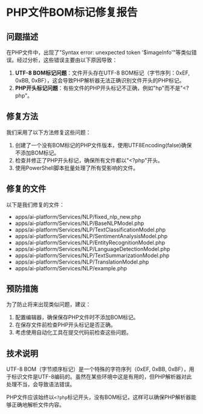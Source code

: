 ﻿# PHP文件BOM标记修复报告

## 问题描述

在PHP文件中，出现了"Syntax error: unexpected token '$imageInfo'"等类似错误。经过分析，这些错误主要由以下原因导致：

1. **UTF-8 BOM标记问题**：文件开头存在UTF-8 BOM标记（字节序列：0xEF, 0xBB, 0xBF），这会导致PHP解析器无法正确识别文件开头的PHP标记。
2. **PHP开头标记问题**：有些文件的PHP开头标记不正确，例如"hp"而不是"<?php"。

## 修复方法

我们采用了以下方法修复这些问题：

1. 创建了一个没有BOM标记的PHP文件版本，使用UTF8Encoding(false)确保不添加BOM标记。
2. 检查并修正了PHP开头标记，确保所有文件都以"<?php"开头。
3. 使用PowerShell脚本批量处理了所有受影响的文件。

## 修复的文件

以下是我们修复的文件：

- apps/ai-platform/Services/NLP/fixed_nlp_new.php
- apps/ai-platform/Services/NLP/BaseNLPModel.php
- apps/ai-platform/Services/NLP/TextClassificationModel.php
- apps/ai-platform/Services/NLP/SentimentAnalysisModel.php
- apps/ai-platform/Services/NLP/EntityRecognitionModel.php
- apps/ai-platform/Services/NLP/LanguageDetectionModel.php
- apps/ai-platform/Services/NLP/TextSummarizationModel.php
- apps/ai-platform/Services/NLP/TranslationModel.php
- apps/ai-platform/Services/NLP/example.php

## 预防措施

为了防止将来出现类似问题，建议：

1. 配置编辑器，确保保存PHP文件时不添加BOM标记。
2. 在保存文件前检查PHP开头标记是否正确。
3. 考虑使用自动化工具在提交代码前检查这些问题。

## 技术说明

UTF-8 BOM（字节顺序标记）是一个特殊的字符序列（0xEF, 0xBB, 0xBF），用于标识文件是UTF-8编码的。虽然在某些环境中这是有用的，但PHP解析器对此处理不当，会导致语法错误。

PHP文件应该始终以`<?php`标记开头，没有BOM标记，这样可以确保PHP解析器能够正确地解析文件内容。